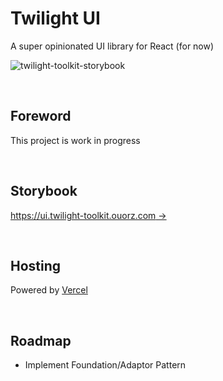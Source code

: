 # Twilight UI

A super opinionated UI library for React (for now)

![twilight-toolkit-storybook](https://user-images.githubusercontent.com/21199796/182478030-52acb1f1-c60d-415b-9924-195e9b9d2ca5.png)

<br/>

## Foreword
This project is work in progress

<br/>

## Storybook

[https://ui.twilight-toolkit.ouorz.com →](https://ui.twilight-toolkit.ouorz.com)

<br/>

## Hosting

Powered by [Vercel](https://vercel.com)

<br/>

## Roadmap

- Implement Foundation/Adaptor Pattern

